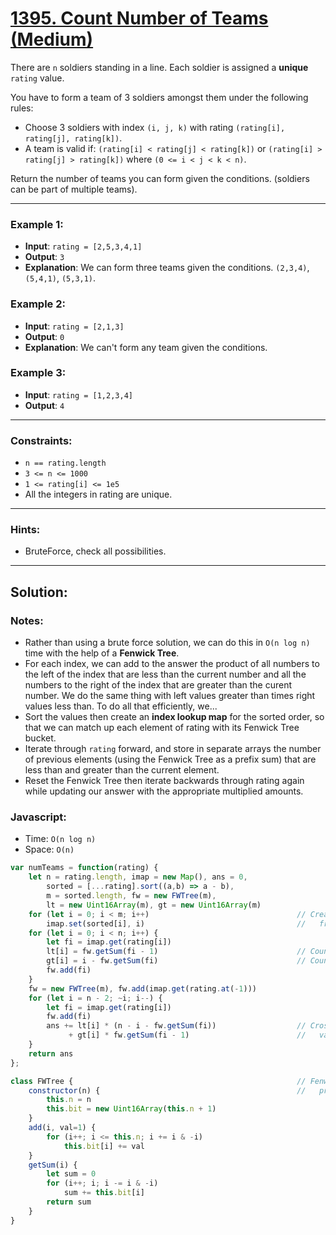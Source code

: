 # [1395. Count Number of Teams (Medium)](https://leetcode.com/problems/count-number-of-teams/)

There are `n` soldiers standing in a line. Each soldier is assigned a **unique** `rating` value.

You have to form a team of 3 soldiers amongst them under the following rules:
 - Choose 3 soldiers with index `(i, j, k)` with rating `(rating[i], rating[j], rating[k])`.
 - A team is valid if: `(rating[i] < rating[j] < rating[k])` or `(rating[i] > rating[j] > rating[k])` where `(0 <= i < j < k < n)`.

Return the number of teams you can form given the conditions. (soldiers can be part of multiple teams).

---
### Example 1:
 - **Input**: `rating = [2,5,3,4,1]`
 - **Output**: `3`
 - **Explanation**: We can form three teams given the conditions. `(2,3,4)`, `(5,4,1)`, `(5,3,1)`. 

### Example 2:
 - **Input**: `rating = [2,1,3]`
 - **Output**: `0`
 - **Explanation**: We can't form any team given the conditions.

### Example 3:
 - **Input**: `rating = [1,2,3,4]`
 - **Output**: `4`

---
### Constraints:
 - `n == rating.length`
 - `3 <= n <= 1000`
 - `1 <= rating[i] <= 1e5`
 - All the integers in rating are unique.

---
### Hints:
 - BruteForce, check all possibilities.

---
## Solution:
### Notes:
 - Rather than using a brute force solution, we can do this in `O(n log n)` time with the help of a **Fenwick Tree**.
 - For each index, we can add to the answer the product of all numbers to the left of the index that are less than the current number and all the numbers to the right of the index that are greater than the curent number. We do the same thing with left values greater than times right values less than. To do all that efficiently, we...
 - Sort the values then create an **index lookup map** for the sorted order, so that we can match up each element of rating with its Fenwick Tree bucket.
 - Iterate through `rating` forward, and store in separate arrays the number of previous elements (using the Fenwick Tree as a prefix sum) that are less than and greater than the current element.
 - Reset the Fenwick Tree then iterate backwards through rating again while updating our answer with the appropriate multiplied amounts.

### Javascript:
 - Time: `O(n log n)`
 - Space: `O(n)`

```js
var numTeams = function(rating) {
    let n = rating.length, imap = new Map(), ans = 0,
        sorted = [...rating].sort((a,b) => a - b),
        m = sorted.length, fw = new FWTree(m),
        lt = new Uint16Array(m), gt = new Uint16Array(m)
    for (let i = 0; i < m; i++)                                 // Create an index lookup map
        imap.set(sorted[i], i)                                  //   from sorted order
    for (let i = 0; i < n; i++) {
        let fi = imap.get(rating[i])
        lt[i] = fw.getSum(fi - 1)                               // Count < rating[i] to left
        gt[i] = i - fw.getSum(fi)                               // Count > rating[i] to left
        fw.add(fi)
    }
    fw = new FWTree(m), fw.add(imap.get(rating.at(-1)))
    for (let i = n - 2; ~i; i--) {
        let fi = imap.get(rating[i])
        fw.add(fi)
        ans += lt[i] * (n - i - fw.getSum(fi))                  // Cross multiply left/right
             + gt[i] * fw.getSum(fi - 1)                        //   values and add to ans
    }
    return ans
};

class FWTree {                                                  // Fenwick Tree for
    constructor(n) {                                            //   prefix sums values
        this.n = n
        this.bit = new Uint16Array(this.n + 1)
    }
    add(i, val=1) {
        for (i++; i <= this.n; i += i & -i)
            this.bit[i] += val
    }
    getSum(i) {
        let sum = 0
        for (i++; i; i -= i & -i)
            sum += this.bit[i]
        return sum
    }
}
```
